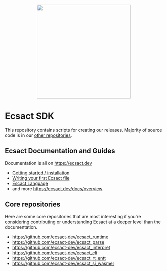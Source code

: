 <p align="center">
	<img src="https://ecsact.dev/assets/logo.svg" width="300" />
</p>

# Ecsact SDK

This repository contains scripts for creating our releases. Majority of source code is in our [other repositories](https://github.com/orgs/ecsact-dev/repositories).

## Ecsact Documentation and Guides

Documentation is all on https://ecsact.dev

* [Getting started / installation](https://ecsact.dev/start)
* [Writing your first Ecsact file](https://ecsact.dev/start/tutorials/first-ecsact-file)
* [Escact Language](https://ecsact.dev/docs/lang)
* and more https://ecsact.dev/docs/overview

## Core repositories

Here are some core repositories that are most interesting if you're considering contributing or understanding Ecsact at a deeper level than the documentation.

* https://github.com/ecsact-dev/ecsact_runtime
* https://github.com/ecsact-dev/ecsact_parse
* https://github.com/ecsact-dev/ecsact_interpret
* https://github.com/ecsact-dev/ecsact_cli
* https://github.com/ecsact-dev/ecsact_rt_entt
* https://github.com/ecsact-dev/ecsact_si_wasmer
